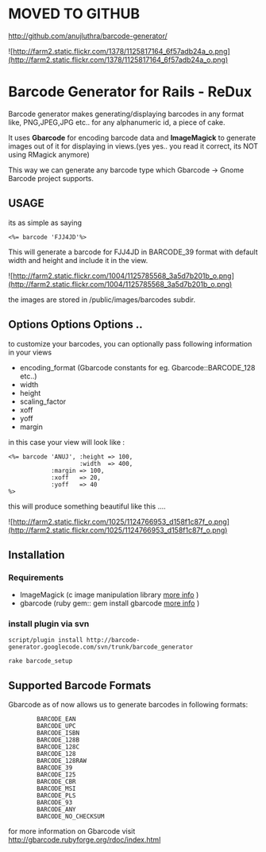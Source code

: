 # MOVED TO GITHUB #
http://github.com/anujluthra/barcode-generator/


![http://farm2.static.flickr.com/1378/1125817164_6f57adb24a_o.png](http://farm2.static.flickr.com/1378/1125817164_6f57adb24a_o.png)
# Barcode Generator for Rails - ReDux #


Barcode generator makes generating/displaying barcodes in any format like, PNG,JPEG,JPG etc.. for any alphanumeric id, a piece of cake.

It uses **Gbarcode** for encoding barcode data and **ImageMagick** to generate
images out of it for displaying in views.(yes yes.. you read it correct, its NOT using RMagick anymore)

This way we can generate any barcode type which Gbarcode -> Gnome Barcode project
supports.

## USAGE ##

its as simple as saying
```
<%= barcode 'FJJ4JD'%> 
```
This will generate a barcode for FJJ4JD in BARCODE\_39 format with default width
and height and include it in the view.

![http://farm2.static.flickr.com/1004/1125785568_3a5d7b201b_o.png](http://farm2.static.flickr.com/1004/1125785568_3a5d7b201b_o.png)

the images are stored in /public/images/barcodes subdir.

## Options Options Options .. ##

to customize your barcodes, you can optionally pass following information in your views
  * encoding\_format (Gbarcode constants for eg. Gbarcode::BARCODE\_128 etc..)
  * width
  * height
  * scaling\_factor
  * xoff
  * yoff
  * margin

in this case your view will look like :
```
<%= barcode 'ANUJ', :height => 100, 
                    :width  => 400,
		    :margin => 100,
		    :xoff   => 20,
		    :yoff   => 40
%> 
```
this will produce something beautiful like this ....

![http://farm2.static.flickr.com/1025/1124766953_d158f1c87f_o.png](http://farm2.static.flickr.com/1025/1124766953_d158f1c87f_o.png)


## Installation ##

### Requirements ###
  * ImageMagick (c image manipulation library [more info](http://www.imagemagick.org/script/index.php) )
  * gbarcode (ruby gem:: gem install gbarcode [more info](http://gbarcode.rubyforge.org/rdoc/index.html) )

### install plugin via svn ###
```
script/plugin install http://barcode-generator.googlecode.com/svn/trunk/barcode_generator 

rake barcode_setup
```




## Supported Barcode Formats ##

Gbarcode as of now allows us to generate barcodes in following formats:
```
        BARCODE_EAN
        BARCODE_UPC
        BARCODE_ISBN
        BARCODE_128B
        BARCODE_128C
        BARCODE_128
        BARCODE_128RAW
        BARCODE_39
        BARCODE_I25
        BARCODE_CBR
        BARCODE_MSI
        BARCODE_PLS
        BARCODE_93
        BARCODE_ANY
        BARCODE_NO_CHECKSUM
```
for more information on Gbarcode visit http://gbarcode.rubyforge.org/rdoc/index.html